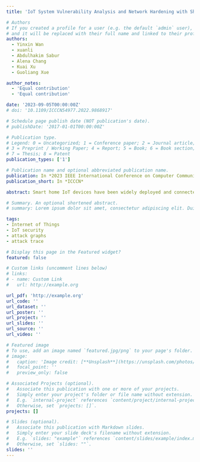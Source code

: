 ```yaml
---
title: 'IoT System Vulnerability Analysis and Network Hardening with Shortest Attack Trace in a Weighted Attack Graph'

# Authors
# If you created a profile for a user (e.g. the default `admin` user), write the username (folder name) here
# and it will be replaced with their full name and linked to their profile.
authors:
  - Yinxin Wan
  - xuanli
  - Abdulhakim Sabur
  - Alena Chang
  - Kuai Xu
  - Guoliang Xue

author_notes:
  - 'Equal contribution'
  - 'Equal contribution'

date: '2023-09-05T00:00:00Z'
# doi: '10.1109/ICCCN54977.2022.9868917'

# Schedule page publish date (NOT publication's date).
# publishDate: '2017-01-01T00:00:00Z'

# Publication type.
# Legend: 0 = Uncategorized; 1 = Conference paper; 2 = Journal article;
# 3 = Preprint / Working Paper; 4 = Report; 5 = Book; 6 = Book section;
# 7 = Thesis; 8 = Patent
publication_types: ['1']

# Publication name and optional abbreviated publication name.
publication: In *2023 IEEE International Conference on Computer Communications*
publication_short: In *ICCCN*

abstract: Smart home IoT devices have been widely deployed and connected to many home networks for various applications such as intelligent home automation, connected healthcare, and security surveillance. The informative network traffic traces generated by IoT devices have enabled recent research advances on smart home network measurement. However, due to the cloud- based communication model of smart home IoT devices and the lack of traffic data collected at the cloud end, little effort has been devoted to extracting the spatial information of IoT device events to determine where a device event is triggered. In this paper, we examine why extracting the device events’ spatial information is challenging by analyzing the communication model of the smart home IoT system. We then propose a system named IoTDuet for determining whether a device event is triggered locally or remotely by utilizing the fact that the controlling devices such as smartphones and tablets always communicate with cloud servers with static domain names when issuing commands from the home network. We further show the importance of extracting the critical spatial information of IoT device events by exploring its applications in smart home safety monitoring.

# Summary. An optional shortened abstract.
# summary: Lorem ipsum dolor sit amet, consectetur adipiscing elit. Duis posuere tellus ac convallis placerat. Proin tincidunt magna sed ex sollicitudin condimentum.

tags: 
- Internet of Things
- IoT security
- attack graphs
- attack trace

# Display this page in the Featured widget?
featured: false

# Custom links (uncomment lines below)
# links:
# - name: Custom Link
#   url: http://example.org

url_pdf: 'http://example.org'
url_code: ''
url_dataset: ''
url_poster: ''
url_project: ''
url_slides: ''
url_source: ''
url_video: ''

# Featured image
# To use, add an image named `featured.jpg/png` to your page's folder.
# image:
#   caption: 'Image credit: [**Unsplash**](https://unsplash.com/photos/pLCdAaMFLTE)'
#   focal_point: ''
#   preview_only: false

# Associated Projects (optional).
#   Associate this publication with one or more of your projects.
#   Simply enter your project's folder or file name without extension.
#   E.g. `internal-project` references `content/project/internal-project/index.md`.
#   Otherwise, set `projects: []`.
projects: []

# Slides (optional).
#   Associate this publication with Markdown slides.
#   Simply enter your slide deck's filename without extension.
#   E.g. `slides: "example"` references `content/slides/example/index.md`.
#   Otherwise, set `slides: ""`.
slides: ''
---
```


